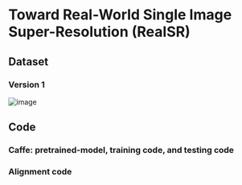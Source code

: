 # Toward Real-World Single Image Super-Resolution (RealSR)


## Dataset

### Version 1
![image](https://github.com/csjcai/RealSR/blob/master/Model%201/model1.bmp)

## Code 
### Caffe: pretrained-model, training code, and testing code


### Alignment code



